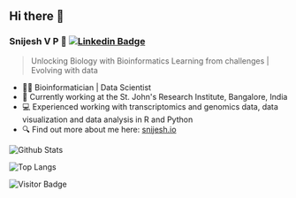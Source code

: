 ## Hi there 👋

### Snijesh V P 👋 [![Linkedin Badge](https://img.shields.io/badge/-blue?style=flat-square&logo=Linkedin&logoColor=white&link=https://www.linkedin.com/in/snijesh/)](https://www.linkedin.com/in/snijesh/)

> Unlocking Biology with Bioinformatics 
> Learning from challenges | Evolving with data


- 👩‍🔬 Bioinformatician | Data Scientist
- 🔭 Currently working at the St. John's Research Institute, Bangalore, India
- 💻 Experienced working with transcriptomics and genomics data, data visualization and data analysis in R and Python
- 🔍 Find out more about me here: [snijesh.io](https://snijesh.github.io/)



<!--
**snijesh/snijesh** is a ✨ _special_ ✨ repository because its `README.md` (this file) appears on your GitHub profile.
![Github Stats](https://github-readme-stats.vercel.app/api?username=snijesh&count_private=true&show_icons=true)

Here are some ideas to get you started:

- 🔭 I’m currently working on ...
- 🌱 I’m currently learning ...
- 👯 I’m looking to collaborate on ...
- 🤔 I’m looking for help with ...
- 💬 Ask me about ...
- 📫 How to reach me: ...
- 😄 Pronouns: ...
- ⚡ Fun fact: ...
-->
![Github Stats](https://github-readme-stats.vercel.app/api?username=snijesh&count_private=true&show_icons=true)

![Top Langs](https://github-readme-stats.vercel.app/api/top-langs/?username=snijesh&hide=TeX&layout=compact)

![Visitor Badge](https://visitor-badge.laobi.icu/badge?page_id=snijesh.snijesh)








<!--
**snijesh/snijesh** is a ✨ _special_ ✨ repository because its `README.md` (this file) appears on your GitHub profile.

Here are some ideas to get you started:

- 🔭 I’m currently working on ...
- 🌱 I’m currently learning ...
- 👯 I’m looking to collaborate on ...
- 🤔 I’m looking for help with ...
- 💬 Ask me about ...
- 📫 How to reach me: ...
- 😄 Pronouns: ...
- ⚡ Fun fact: ...
-->

